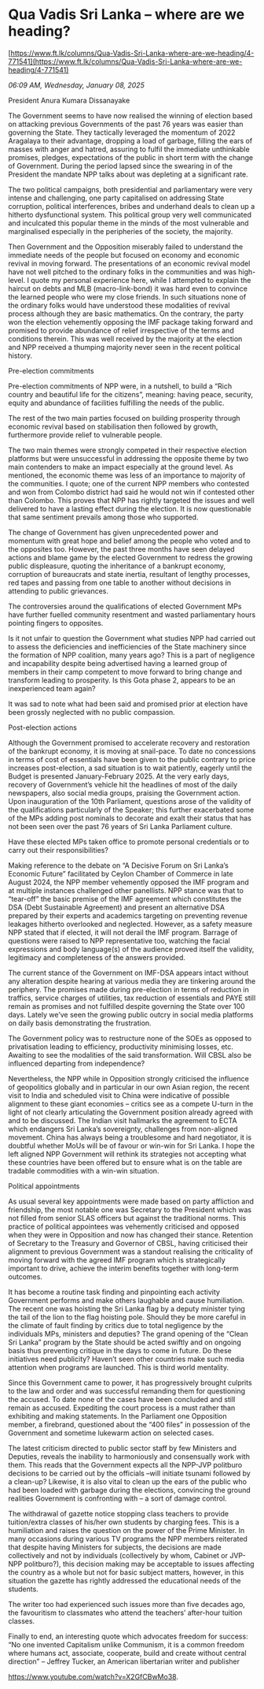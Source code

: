 # Qua Vadis Sri Lanka – where are we heading?

[https://www.ft.lk/columns/Qua-Vadis-Sri-Lanka-where-are-we-heading/4-771541](https://www.ft.lk/columns/Qua-Vadis-Sri-Lanka-where-are-we-heading/4-771541)

*06:09 AM, Wednesday, January 08, 2025*

President Anura Kumara Dissanayake

The Government seems to have now realised the winning of election based on attacking previous Governments of the past 76 years was easier than governing the State. They tactically leveraged the momentum of 2022 Aragalaya to their advantage, dropping a load of garbage, filling the ears of masses with anger and hatred, assuring to fulfil the immediate unthinkable promises, pledges, expectations of the public in short term with the change of Government. During the period lapsed since the swearing in of the President the mandate NPP talks about was depleting at a significant rate.

The two political campaigns, both presidential and parliamentary were very intense and challenging, one party capitalised on addressing State corruption, political interferences, bribes and underhand deals to clean up a hitherto dysfunctional system. This political group very well communicated and inculcated this popular theme in the minds of the most vulnerable and marginalised especially in the peripheries of the society, the majority.

Then Government and the Opposition miserably failed to understand the immediate needs of the people but focused on economy and economic revival in moving forward. The presentations of an economic revival model have not well pitched to the ordinary folks in the communities and was high-level. I quote my personal experience here, while I attempted to explain the haircut on debts and MLB (macro-link-bond) it was hard even to convince the learned people who were my close friends. In such situations none of the ordinary folks would have understood these modalities of revival process although they are basic mathematics. On the contrary, the party won the election vehemently opposing the IMF package taking forward and promised to provide abundance of relief irrespective of the terms and conditions therein. This was well received by the majority at the election and NPP received a thumping majority never seen in the recent political history.

Pre-election commitments

Pre-election commitments of NPP were, in a nutshell, to build a “Rich country and beautiful life for the citizens”, meaning: having peace, security, equity and abundance of facilities fulfilling the needs of the public.

The rest of the two main parties focused on building prosperity through economic revival based on stabilisation then followed by growth, furthermore provide relief to vulnerable people.

The two main themes were strongly competed in their respective election platforms but were unsuccessful in addressing the opposite theme by two main contenders to make an impact especially at the ground level. As mentioned, the economic theme was less of an importance to majority of the communities. I quote; one of the current NPP members who contested and won from Colombo district had said he would not win if contested other than Colombo. This proves that NPP has rightly targeted the issues and well delivered to have a lasting effect during the election. It is now questionable that same sentiment prevails among those who supported.

The change of Government has given unprecedented power and momentum with great hope and belief among the people who voted and to the opposites too. However, the past three months have seen delayed actions and blame game by the elected Government to redress the growing public displeasure, quoting the inheritance of a bankrupt economy, corruption of bureaucrats and state inertia, resultant of lengthy processes, red tapes and passing from one table to another without decisions in attending to public grievances.

The controversies around the qualifications of elected Government MPs have further fuelled community resentment and wasted parliamentary hours pointing fingers to opposites.

Is it not unfair to question the Government what studies NPP had carried out to assess the deficiencies and inefficiencies of the State machinery since the formation of NPP coalition, many years ago? This is a part of negligence and incapability despite being advertised having a learned group of members in their camp competent to move forward to bring change and transform leading to prosperity. Is this Gota phase 2, appears to be an inexperienced team again?

It was sad to note what had been said and promised prior at election have been grossly neglected with no public compassion.

Post-election actions

Although the Government promised to accelerate recovery and restoration of the bankrupt economy, it is moving at snail-pace. To date no concessions in terms of cost of essentials have been given to the public contrary to price increases post-election, a sad situation is to wait patiently, eagerly until the Budget is presented January-February 2025. At the very early days, recovery of Government’s vehicle hit the headlines of most of the daily newspapers, also social media groups, praising the Government action. Upon inauguration of the 10th Parliament, questions arose of the validity of the qualifications particularly of the Speaker; this further exacerbated some of the MPs adding post nominals to decorate and exalt their status that has not been seen over the past 76 years of Sri Lanka Parliament culture.

Have these elected MPs taken office to promote personal credentials or to carry out their responsibilities?

Making reference to the debate on “A Decisive Forum on Sri Lanka’s Economic Future” facilitated by Ceylon Chamber of Commerce in late August 2024, the NPP member vehemently opposed the IMF program and at multiple instances challenged other panellists. NPP stance was that to “tear-off” the basic premise of the IMF agreement which constitutes the DSA (Debt Sustainable Agreement) and present an alternative DSA prepared by their experts and academics targeting on preventing revenue leakages hitherto overlooked and neglected. However, as a safety measure NPP stated that if elected, it will not derail the IMF program. Barrage of questions were raised to NPP representative too, watching the facial expressions and body language(s) of the audience proved itself the validity, legitimacy and completeness of the answers provided.

The current stance of the Government on IMF-DSA appears intact without any alteration despite hearing at various media they are tinkering around the periphery. The promises made during pre-election in terms of reduction in traffics, service charges of utilities, tax reduction of essentials and PAYE still remain as promises and not fulfilled despite governing the State over 100 days. Lately we’ve seen the growing public outcry in social media platforms on daily basis demonstrating the frustration.

The Government policy was to restructure none of the SOEs as opposed to privatisation leading to efficiency, productivity minimising losses, etc. Awaiting to see the modalities of the said transformation. Will CBSL also be influenced departing from independence?

Nevertheless, the NPP while in Opposition strongly criticised the influence of geopolitics globally and in particular in our own Asian region, the recent visit to India and scheduled visit to China were indicative of possible alignment to these giant economies – critics see as a compete U-turn in the light of not clearly articulating the Government position already agreed with and to be discussed. The Indian visit hallmarks the agreement to ECTA which endangers Sri Lanka’s sovereignty, challenges from non-aligned movement. China has always being a troublesome and hard negotiator, it is doubtful whether MoUs will be of favour or win-win for Sri Lanka. I hope the left aligned NPP Government will rethink its strategies not accepting what these countries have been offered but to ensure what is on the table are tradable commodities with a win-win situation.

Political appointments

As usual several key appointments were made based on party affliction and friendship, the most notable one was Secretary to the President which was not filled from senior SLAS officers but against the traditional norms. This practice of political appointees was vehemently criticised and opposed when they were in Opposition and now has changed their stance. Retention of Secretary to the Treasury and Governor of CBSL, having criticised their alignment to previous Government was a standout realising the criticality of moving forward with the agreed IMF program which is strategically important to drive, achieve the interim benefits together with long-term outcomes.

It has become a routine task finding and pinpointing each activity Government performs and make others laughable and cause humiliation. The recent one was hoisting the Sri Lanka flag by a deputy minister tying the tail of the lion to the flag hoisting pole. Should they be more careful in the climate of fault finding by critics due to total negligence by the individuals MPs, ministers and deputies? The grand opening of the “Clean Sri Lanka” program by the State should be acted swiftly and on ongoing basis thus preventing critique in the days to come in future. Do these initiatives need publicity? Haven’t seen other countries make such media attention when programs are launched. This is third world mentality.

Since this Government came to power, it has progressively brought culprits to the law and order and was successful remanding them for questioning the accused. To date none of the cases have been concluded and still remain as accused. Expediting the court process is a must rather than exhibiting and making statements. In the Parliament one Opposition member, a firebrand, questioned about the “400 files” in possession of the Government and sometime lukewarm action on selected cases.

The latest criticism directed to public sector staff by few Ministers and Deputies, reveals the inability to harmoniously and consensually work with them. This reads that the Government expects all the NPP-JVP politburo decisions to be carried out by the officials –will initiate tsunami followed by a clean-up? Likewise, it is also vital to clean up the ears of the public who had been loaded with garbage during the elections, convincing the ground realities Government is confronting with – a sort of damage control.

The withdrawal of gazette notice stopping class teachers to provide tuition/extra classes of his/her own students by charging fees. This is a humiliation and raises the question on the power of the Prime Minister. In many occasions during various TV programs the NPP members reiterated that despite having Ministers for subjects, the decisions are made collectively and not by individuals (collectively by whom, Cabinet or JVP-NPP politburo?), this decision making may be acceptable to issues affecting the country as a whole but not for basic subject matters, however, in this situation the gazette has rightly addressed the educational needs of the students.

The writer too had experienced such issues more than five decades ago, the favouritism to classmates who attend the teachers’ after-hour tuition classes.

Finally to end, an interesting quote which advocates freedom for success: “No one invented Capitalism unlike Communism, it is a common freedom where humans act, associate, cooperate, build and create without central direction” – Jeffrey Tucker, an American libertarian writer and publisher

https://www.youtube.com/watch?v=X2GfCBwMo38.

